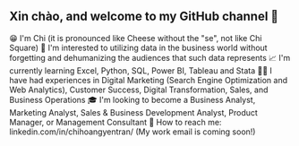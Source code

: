 ## Xin chào, and welcome to my GitHub channel 👋

😁 I'm Chi (it is pronounced like Cheese without the "se", not like Chi Square)
🧐 I'm interested to utilizing data in the business world without forgetting and dehumanizing the audiences that such data represents
📈 I'm currently learning Excel, Python, SQL, Power BI, Tableau and Stata
👩‍💼 I have had experiences in Digital Marketing (Search Engine Optimization and Web Analytics), Customer Success, Digital Transformation, Sales, and Business Operations
🎓 I'm looking to become a Business Analyst, Marketing Analyst, Sales & Business Development Analyst, Product Manager, or Management Consultant
💌 How to reach me: linkedin.com/in/chihoangyentran/ (My work email is coming soon!)
